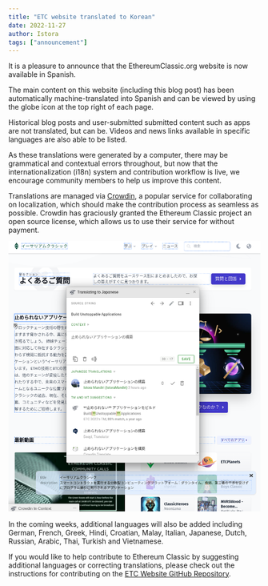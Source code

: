 ```yaml
---
title: "ETC website translated to Korean"
date: 2022-11-27
author: Istora
tags: ["announcement"]
---
```


It is a pleasure to announce that the EthereumClassic.org website is now available in Spanish.

The main content on this website (including this blog post) has been automatically machine-translated into Spanish and can be viewed by using the globe icon at the top right of each page. 

Historical blog posts and user-submitted submitted content such as apps are not translated, but can be. Videos and news links available in specific languages are also able to be listed.

As these translations were generated by a computer, there may be grammatical and contextual errors throughout, but now that the internationalization (i18n) system and contribution workflow is live, we encourage community members to help us improve this content.

Translations are managed via [Crowdin](https://crowdin.com), a popular service for collaborating on localization, which should make the contribution process as seamless as possible. Crowdin has graciously granted the Ethereum Classic project an open source license, which allows us to use their service for without payment.

![Screenshot of Crowdin Inline Editor](./crowdin.png)

In the coming weeks, additional languages will also be added including German, French, Greek, Hindi, Croatian, Malay, Italian, Japanese, Dutch, Russian, Arabic, Thai, Turkish and Vietnamese. 

If you would like to help contribute to Ethereum Classic by suggesting additional languages or correcting translations, please check out the instructions for contributing on the [ETC Website GitHub Repository](https://github.com/ethereumclassic/ethereumclassic.github.io).